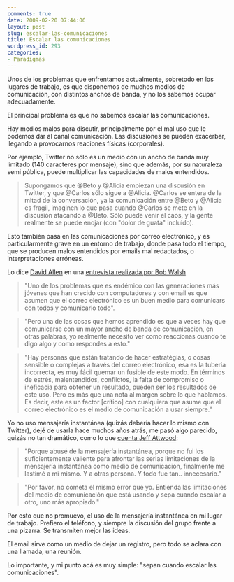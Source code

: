 ```yaml
---
comments: true
date: 2009-02-20 07:44:06
layout: post
slug: escalar-las-comunicaciones
title: Escalar las comunicaciones
wordpress_id: 293
categories:
- Paradigmas
---
```


Unos de los problemas que enfrentamos actualmente, sobretodo en los lugares de trabajo, es que disponemos de muchos medios de comunicación, con distintos anchos de banda, y no los sabemos ocupar adecuadamente.  
  


El principal problema es que no sabemos escalar las comunicaciones.

Hay medios malos para discutir, principalmente por el mal uso que le podemos dar al canal  comunicación. Las discusiones se pueden exacerbar, llegando a provocarnos reaciones físicas (corporales).

Por ejemplo, Twitter no sólo es un medio con un ancho de banda muy limitado (140 caracteres por mensaje), sino que además, por su naturaleza semi pública, puede multiplicar las capacidades de malos entendidos.

> Supongamos que @Beto y @Alicia empiezan una discusión en Twitter, y que @Carlos sólo  sigue a @Alicia. @Carlos se entera de la mitad de la conversación, ya la comunicación entre @Beto y @Alicia es fragil,  imaginen lo que pasa cuando @Carlos se mete en la discusión atacando a @Beto. Sólo puede venir el caos, y la gente realmente se puede enojar (con "dolor de guata" incluido).

>   


Esto también pasa en las comunicaciones por correo electrónico, y es particularmente grave en un entorno de trabajo, donde pasa todo el tiempo, que se producen malos entendidos por emails mal redactados, o interpretaciones erróneas.

Lo dice [David Allen](http://www.davidco.com/) en una [entrevista realizada por Bob Walsh](http://webworkerdaily.com/2008/02/24/feature-interview-with-gtd-author-david-allen-on-health-and-stress/)

> "Uno de los problemas que es endémico con las generaciones más jóvenes que han crecido con computadores y con email es que asumen que el correo electrónico es un buen medio para comunicars con todos y comunicarlo todo".

> "Pero una de las cosas que hemos aprendido es que a veces hay que comunicarse con un mayor ancho de banda de comunicacion, en otras palabras, yo realmente necesito ver como reaccionas cuando te digo algo y como respondes a esto."

> "Hay personas que están tratando de hacer estratégias, o cosas sensible o complejas a través del correo electrónico, esa es la tuberia incorrecta, es muy fácil quemar un fusible de este modo. En términos de estrés, malentendidos, conflictos, la falta de compromiso o ineficacia para obtener un resultado, pueden ser los resultados de este uso. Pero es más que una nota al margen sobre lo que hablamos. Es decir, este es un factor [crítico] con cualquiera que asume que el correo electrónico es el medio de comunicación a usar siempre."

Yo no uso mensajería instantánea (quizás debería hacer lo mismo con Twitter), dejé de usarla hace muchos años atrás, me pasó algo parecido, quizás no tan dramático, como lo que [cuenta Jeff Attwood](http://www.codinghorror.com/blog/archives/001064.html):

> "Porque abusé de la mensajería instantánea, porque no fui los suficientemente valiente para afrontar las serias limitaciones de la mensajería instantánea como medio de comunicación, finalmente me lastimé a mi mismo. Y a otras persona. Y todo fue tan.. innecesario."

> "Por favor, no cometa el mismo error que yo. Entienda las limitaciones del medio de comunicación que está usando y sepa cuando escalar a otro, uno más apropiado."

  


Por esto que no promuevo, el uso de la mensajería instantánea en mi lugar de trabajo. Prefiero el teléfono, y siempre la discusión del grupo frente a una pizarra. Se transmiten mejor las ideas.

  
El email sirve como un medio de dejar un registro, pero todo se aclara con una llamada, una reunión.

Lo importante, y mi punto acá es muy simple: "sepan cuando escalar las comunicaciones".



